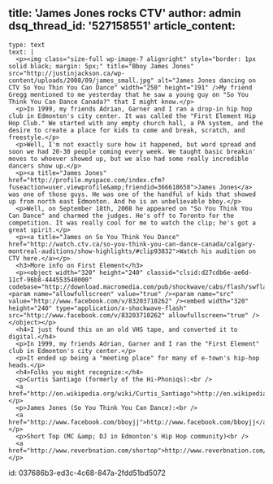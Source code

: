 title: 'James Jones rocks CTV'
author: admin
dsq_thread_id: '527158551'
article_content:
  -
    type: text
    text: |
      <p><img class="size-full wp-image-7 alignright" style="border: 1px solid black; margin: 5px;" title="Bboy James Jones" src="http://justinjackson.ca/wp-content/uploads/2008/09/james_small.jpg" alt="James Jones dancing on CTV So You Thin You Can Dance" width="250" height="191" />My friend Gregg mentioned to me yesterday that he saw a young guy on "So You Think You Can Dance Canada?" that I might know.</p>
      <p>In 1999, my friends Adrian, Garner and I ran a drop-in hip hop club in Edmonton's city center. It was called the "First Element Hip Hop Club." We started with any empty church hall, a PA system, and the desire to create a place for kids to come and break, scratch, and freestyle.</p>
      <p>Well, I'm not exactly sure how it happened, but word spread and soon we had 20-30 people coming every week. We taught basic breakin' moves to whoever showed up, but we also had some really incredible dancers show up.</p>
      <p><a title="James Jones" href="http://profile.myspace.com/index.cfm?fuseaction=user.viewprofile&amp;friendid=366618658">James Jones</a> was one of those guys. He was one of the handful of kids that showed up from north east Edmonton. And he is an unbelievable bboy.</p>
      <p>Well, on September 18th, 2008 he appeared on "So You Think You Can Dance" and charmed the judges. He's off to Toronto for the competition. It was really cool for me to watch the clip; he's got a great spirit.</p>
      <p><a title="James on So You Think You Dance" href="http://watch.ctv.ca/so-you-think-you-can-dance-canada/calgary-montreal-auditions/show-highlights/#clip93832">Watch his audition on CTV here.</a></p>
      <h3>More info on First Element</h3>
      <p><object width="320" height="240" classid="clsid:d27cdb6e-ae6d-11cf-96b8-444553540000" codebase="http://download.macromedia.com/pub/shockwave/cabs/flash/swflash.cab#version=6,0,40,0"><param name="allowfullscreen" value="true" /><param name="src" value="http://www.facebook.com/v/83203710262" /><embed width="320" height="240" type="application/x-shockwave-flash" src="http://www.facebook.com/v/83203710262" allowfullscreen="true" /></object></p>
      <h4>I just found this on an old VHS tape, and converted it to digital.</h4>
      <p>In 1999, my friends Adrian, Garner and I ran the "First Element" club in Edmonton's city center.</p>
      <p>It ended up being a "meeting place" for many of e-town's hip-hop heads.</p>
      <h4>Folks you might recognize:</h4>
      <p>Curtis Santiago (formerly of the Hi-Phoniqs):<br />
      <a href="http://en.wikipedia.org/wiki/Curtis_Santiago">http://en.wikipedia.org/wiki/Curtis_Santiago</a></p>
      <p>James Jones (So You Think You Can Dance):<br />
      <a href="http://www.facebook.com/bboyjj">http://www.facebook.com/bboyjj</a></p>
      <p>Short Top (MC &amp; DJ in Edmonton's Hip Hop community)<br />
      <a href="http://www.reverbnation.com/shortop">http://www.reverbnation.com/shortop</a></p>
      
id: 037686b3-ed3c-4c68-847a-2fdd51bd5072
